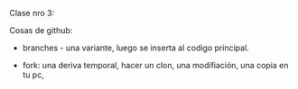 Clase nro 3: 

Cosas de github: 

- branches - una variante, luego se inserta al codigo principal.

- fork: una deriva temporal, hacer un clon, una modifiación, una copia en tu pc, 


